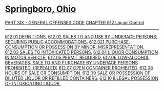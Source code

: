 [Springboro, Ohio](indexee20.html)
==================================

[PART SIX - GENERAL OFFENSES CODE](28a2a412.html) [CHAPTER 612 Liquor
Control](2af1a412.html)

* * * * *

[612.01 DEFINITIONS.](2b0fa412.html) [612.02 SALES TO AND USE BY
UNDERAGE PERSONS; SECURING PUBLIC ACCOMMODATIONS.](2b17a412.html)
[612.021 PURCHASE, CONSUMPTION OR POSSESSION BY MINOR;
MISREPRESENTATION.](2b35a412.html) [612.03 SALES TO INTOXICATED
PERSONS.](2b45a412.html) [612.04 LIQUOR CONSUMPTION IN MOTOR
VEHICLE.](2b4ca412.html) [612.05 PERMIT REQUIRED.](2b53a412.html)
[612.06 LOW-ALCOHOL BEVERAGES: SALE TO AND PURCHASE BY UNDERAGE PERSONS
PROHIBITED. (REPEALED)](2b59a412.html) [612.07 OPEN CONTAINER
PROHIBITED.](2b5ca412.html) [612.08 HOURS OF SALE OR
CONSUMPTION.](2b83a412.html) [612.09 SALE OR POSSESSION OF DILUTED
LIQUOR OR REFILLED CONTAINERS.](2b96a412.html) [612.10 ILLEGAL
POSSESSION OF INTOXICATING LIQUOR.](2b9da412.html)
